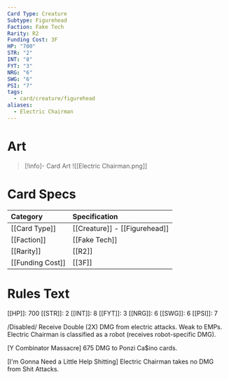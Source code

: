 ```yaml
---
Card Type: Creature
Subtype: Figurehead
Faction: Fake Tech
Rarity: R2
Funding Cost: 3F
HP: "700"
STR: "2"
INT: "8"
FYT: "3"
NRG: "6"
SWG: "6"
PSI: "7"
tags:
  - card/creature/figurehead
aliases:
  - Electric Chairman
---
```

# Art

> [!info]- Card Art
> ![[Electric Chairman.png]]

# Card Specs

| Category | Specification| 
| :--- | :--- |
| [[Card Type]] | [[Creature]] - [[Figurehead]] |  
| [[Faction]] | [[Fake Tech]] |  
| [[Rarity]] | [[R2]] |  
| [[Funding Cost]] | [[3F]] |  

# Rules Text  

[[HP]]: 700 [[STR]]: 2 [[INT]]: 8 [[FYT]]: 3 [[NRG]]: 6 [[SWG]]: 6 [[PSI]]: 7  

/Disabled/ Receive Double (2X) DMG from electric attacks. Weak to EMPs. Electric Chairman is classified as a robot (receives robot-specific DMG).  

[Y Combinator Massacre] 675 DMG to Ponzi Ca$ino cards.  

[I'm Gonna Need a Little Help Shitting] Electric Chairman takes no DMG from Shit Attacks.   


